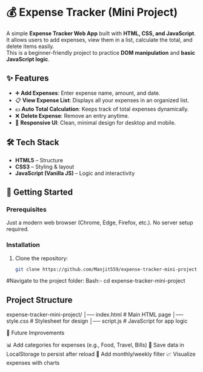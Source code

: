 # 💰 Expense Tracker (Mini Project)

A simple **Expense Tracker Web App** built with **HTML, CSS, and JavaScript**.  
It allows users to add expenses, view them in a list, calculate the total, and delete items easily.  
This is a beginner-friendly project to practice **DOM manipulation** and **basic JavaScript logic**.



## ✨ Features
- ➕ **Add Expenses**: Enter expense name, amount, and date.  
- 📋 **View Expense List**: Displays all your expenses in an organized list.  
- 💵 **Auto Total Calculation**: Keeps track of total expenses dynamically.  
- ❌ **Delete Expense**: Remove an entry anytime.  
- 🎨 **Responsive UI**: Clean, minimal design for desktop and mobile.  



## 🛠️ Tech Stack
- **HTML5** – Structure  
- **CSS3** – Styling & layout  
- **JavaScript (Vanilla JS)** – Logic and interactivity  



## 🚀 Getting Started
### Prerequisites
Just a modern web browser (Chrome, Edge, Firefox, etc.). No server setup required.

### Installation
1. Clone the repository:
   ```bash
   git clone https://github.com/Manjit559/expense-tracker-mini-project.git


  #Navigate to the project folder:
   Bash:- cd expense-tracker-mini-project


 ## Project Structure 
  expense-tracker-mini-project/
│── index.html    # Main HTML page
│── style.css     # Stylesheet for design
│── script.js     # JavaScript for app logic


🔮 Future Improvements

📊 Add categories for expenses (e.g., Food, Travel, Bills)
💾 Save data in LocalStorage to persist after reload
📅 Add monthly/weekly filter
📈 Visualize expenses with charts
